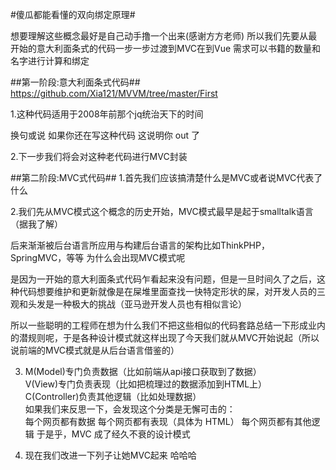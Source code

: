 #傻瓜都能看懂的双向绑定原理#

想要理解这些概念最好是自己动手撸一个出来(感谢方方老师)
所以我们先要从最开始的意大利面条式的代码一步一步过渡到MVC在到Vue
需求可以书籍的数量和名字进行计算和绑定

##第一阶段:意大利面条式代码##
https://github.com/Xia121/MVVM/tree/master/First  

1.这种代码适用于2008年前那个jq统治天下的时间  

换句或说 如果你还在写这种代码 这说明你 out 了

2.下一步我们将会对这种老代码进行MVC封装

##第二阶段:MVC式代码##
1.首先我们应该搞清楚什么是MVC或者说MVC代表了什么

2.我们先从MVC模式这个概念的历史开始，MVC模式最早是起于smalltalk语言（据我了解）

后来渐渐被后台语言所应用与构建后台语言的架构比如ThinkPHP，SpringMVC，等等 为什么会出现MVC模式呢

是因为一开始的意大利面条式代码乍看起来没有问题，但是一旦时间久了之后，这种代码想要维护和更新就像是在屎堆里面查找一快特定形状的屎，对开发人员的三观和头发是一种极大的挑战（亚马逊开发人员也有相似言论）  

所以一些聪明的工程师在想为什么我们不把这些相似的代码套路总结一下形成业内的潜规则呢，于是各种设计模式就这样出现了今天我们就从MVC开始说起（所以说前端的MVC模式就是从后台语言借鉴的）

3. M(Model)专门负责数据（比如前端从api接口获取到了数据）  
   V(View)专门负责表现（比如把梳理过的数据添加到HTML上）  
   C(Controller)负责其他逻辑（比如处理数据）  
   如果我们来反思一下，会发现这个分类是无懈可击的：  
   每个网页都有数据
   每个网页都有表现（具体为 HTML）
   每个网页都有其他逻辑
   于是乎，MVC 成了经久不衰的设计模式  
   
4. 现在我们改进一下列子让她MVC起来 哈哈哈
    


